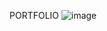 PORTFOLIO
![image](https://github.com/Rutvikghaskata/portfolio/assets/96057183/691fdf9b-d67a-4ef5-9e1e-10769e3997b4)
